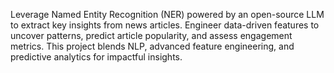 Leverage Named Entity Recognition (NER) powered by an open-source LLM to extract key insights from news articles. Engineer data-driven features to uncover patterns, predict article popularity, and assess engagement metrics. This project blends NLP, advanced feature engineering, and predictive analytics for impactful insights.
